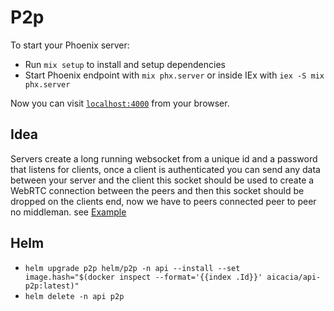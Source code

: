 # P2p

To start your Phoenix server:

- Run `mix setup` to install and setup dependencies
- Start Phoenix endpoint with `mix phx.server` or inside IEx with `iex -S mix phx.server`

Now you can visit [`localhost:4000`](http://localhost:4000) from your browser.

## Idea

Servers create a long running websocket from a unique id and a password that listens
for clients, once a client is authenticated you can send any data between your server and the client
this socket should be used to create a WebRTC connection between the peers and then this socket should
be dropped on the clients end, now we have to peers connected peer to peer no middleman. see [Example](example/index.js)

## Helm

- `helm upgrade p2p helm/p2p -n api --install --set image.hash="$(docker inspect --format='{{index .Id}}' aicacia/api-p2p:latest)"`
- `helm delete -n api p2p`
